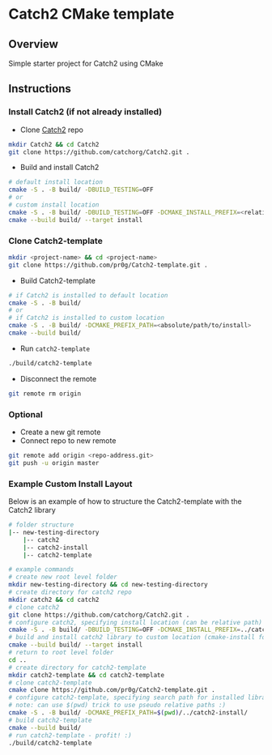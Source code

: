 # Catch2 CMake template

## Overview

Simple starter project for Catch2 using CMake

## Instructions

### Install Catch2 (if not already installed)

* Clone [Catch2](https://github.com/catchorg/Catch2) repo

```bash
mkdir Catch2 && cd Catch2
git clone https://github.com/catchorg/Catch2.git .
```

* Build and install Catch2

```bash
# default install location
cmake -S . -B build/ -DBUILD_TESTING=OFF
# or
# custom install location
cmake -S . -B build/ -DBUILD_TESTING=OFF -DCMAKE_INSTALL_PREFIX=<relative/path/to/install>
cmake --build build/ --target install
```

### Clone Catch2-template

```bash
mkdir <project-name> && cd <project-name>
git clone https://github.com/pr0g/Catch2-template.git .
```

* Build Catch2-template

```bash
# if Catch2 is installed to default location
cmake -S . -B build/
# or
# if Catch2 is installed to custom location
cmake -S . -B build/ -DCMAKE_PREFIX_PATH=<absolute/path/to/install>
cmake --build build/
```

* Run `catch2-template`

```bash
./build/catch2-template
```

* Disconnect the remote

```bash
git remote rm origin
```

### Optional

* Create a new git remote
* Connect repo to new remote

```bash
git remote add origin <repo-address.git>
git push -u origin master
```

### Example Custom Install Layout

Below is an example of how to structure the Catch2-template with the Catch2 library

```bash
# folder structure
|-- new-testing-directory
    |-- catch2
    |-- catch2-install
    |-- catch2-template

# example commands
# create new root level folder
mkdir new-testing-directory && cd new-testing-directory
# create directory for catch2 repo
mkdir catch2 && cd catch2
# clone catch2
git clone https://github.com/catchorg/Catch2.git .
# configure catch2, specifying install location (can be relative path)
cmake -S . -B build/ -DBUILD_TESTING=OFF -DCMAKE_INSTALL_PREFIX=../catch2-install
# build and install catch2 library to custom location (cmake-install folder at root level)
cmake --build build/ --target install
# return to root level folder
cd ..
# create directory for catch2-template
mkdir catch2-template && cd catch2-template
# clone catch2-template
cmake clone https://github.com/pr0g/Catch2-template.git .
# configure catch2-template, specifying search path for installed library
# note: can use $(pwd) trick to use pseudo relative paths :)
cmake -S . -B build/ -DCMAKE_PREFIX_PATH=$(pwd)/../catch2-install/
# build catch2-template
cmake --build build/
# run catch2-template - profit! :)
./build/catch2-template
```
